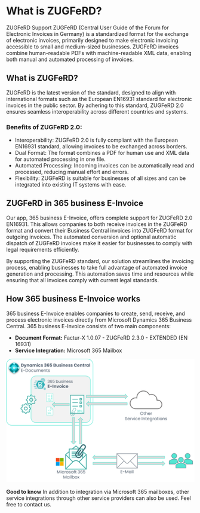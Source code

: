 # What is ZUGFeRD?

ZUGFeRD Support
ZUGFeRD (Central User Guide of the Forum for Electronic Invoices in Germany) is a standardized format for the exchange of electronic invoices, primarily designed to make electronic invoicing accessible to small and medium-sized businesses. ZUGFeRD invoices combine human-readable PDFs with machine-readable XML data, enabling both manual and automated processing of invoices.

## What is ZUGFeRD?
ZUGFeRD is the latest version of the standard, designed to align with international formats such as the European EN16931 standard for electronic invoices in the public sector. By adhering to this standard, ZUGFeRD 2.0 ensures seamless interoperability across different countries and systems.

### Benefits of ZUGFeRD 2.0:
* Interoperability: ZUGFeRD 2.0 is fully compliant with the European EN16931 standard, allowing invoices to be exchanged across borders.
* Dual Format: The format combines a PDF for human use and XML data for automated processing in one file.
* Automated Processing: Incoming invoices can be automatically read and processed, reducing manual effort and errors.
* Flexibility: ZUGFeRD is suitable for businesses of all sizes and can be integrated into existing IT systems with ease.

## ZUGFeRD in 365 business E-Invoice
Our app, 365 business E-Invoice, offers complete support for ZUGFeRD 2.0 EN16931. This allows companies to both receive invoices in the ZUGFeRD format and convert their Business Central invoices into ZUGFeRD format for outgoing invoices. The automated conversion and optional automatic dispatch of ZUGFeRD invoices make it easier for businesses to comply with legal requirements efficiently.

By supporting the ZUGFeRD standard, our solution streamlines the invoicing process, enabling businesses to take full advantage of automated invoice generation and processing. This automation saves time and resources while ensuring that all invoices comply with current legal standards.

## How 365 business E-Invoice works

365 business E-Invoice enables companies to create, send, receive, and process electronic invoices directly from Microsoft Dynamics 365 Business Central. 365 business E-Invoice consists of two main components:

 - **Document Format:** Factur-X 1.0.07 - ZUGFeRD 2.3.0 - EXTENDED (EN 16931)
 - **Service Integration:** Microsoft 365 Mailbox

![365 business E-Invoice Overview](/assets/images/365-business-e-invoice/e-invoice-overview_en-US.png)

<div class="alert alert-notice">
    <i class="fa-light fa-hand-point-up fa-lg"></i> <strong>Good to know</strong> In addition to integration via Microsoft 365 mailboxes, other service integrations through other service providers can also be used. Feel free to contact us.
</div>
